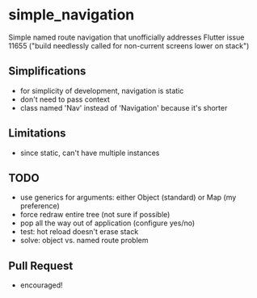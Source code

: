 # simple_navigation

Simple named route navigation that unofficially addresses Flutter issue 11655 ("build needlessly called for non-current screens lower on stack")


## Simplifications

- for simplicity of development, navigation is static
- don't need to pass context
- class named 'Nav' instead of 'Navigation' because it's shorter


## Limitations

- since static, can't have multiple instances



## TODO

- use generics for arguments: either Object (standard) or Map (my preference)
- force redraw entire tree (not sure if possible)
- pop all the way out of application (configure yes/no)
- test: hot reload doesn't erase stack
- solve: object vs. named route problem


## Pull Request

- encouraged!
